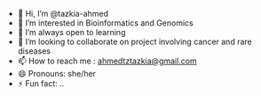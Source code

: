- 👋 Hi, I’m @tazkia-ahmed
- 👀 I’m interested in Bioinformatics and Genomics
- 🌱 I’m always open to learning 
- 💞️ I’m looking to collaborate on project involving cancer and rare diseases
- 📫 How to reach me : ahmedtztazkia@gmail.com 
- 😄 Pronouns: she/her
- ⚡ Fun fact: ..

<!---
tazkia-ahmed/tazkia-ahmed is a ✨ special ✨ repository because its `README.md` (this file) appears on your GitHub profile.
You can click the Preview link to take a look at your changes.
--->
